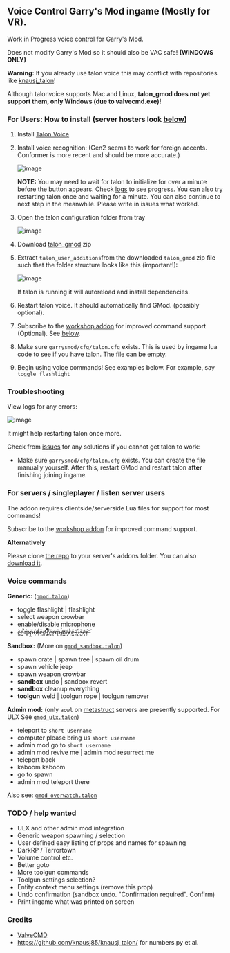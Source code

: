 ## Voice Control Garry's Mod ingame (Mostly for VR). 

Work in Progress voice control for Garry's Mod. 

Does not modify Garry's Mod so it should also be VAC safe! **(WINDOWS ONLY)**

**Warning:** If you already use talon voice this may conflict with repositories like [knausj_talon](https://github.com/knausj85/knausj_talon/)!

Although talonvoice supports Mac and Linux, **talon_gmod does not yet support them, only Windows (due to valvecmd.exe)!**

### For Users: How to install (server hosters look [below](#for-servers--singleplayer--listen-server-users))

 1. Install [Talon Voice](https://talonvoice.com/)
 2. Install voice recognition: (Gen2 seems to work for foreign accents. Conformer is more recent and should be more accurate.)
 
      ![image](https://user-images.githubusercontent.com/207340/156883300-794009b3-5a72-46dc-a4bc-720188f3cc9c.png)
      
      **NOTE:** You may need to wait for talon to initialize for over a minute before the button appears. Check [logs](https://github.com/Metastruct/talon_gmod#troubleshooting) to see progress.
      You can also try restarting talon once and waiting for a minute. You can also continue to next step in the meanwhile. Please write in issues what worked.
      
 3. Open the talon configuration folder from tray
  
     ![image](https://user-images.githubusercontent.com/207340/156883338-8097ddf1-31c1-4cec-9a4c-cb62f7359ae1.png)
 
 4. Download [talon_gmod](https://github.com/Metastruct/talon_gmod/archive/refs/heads/dev.zip) zip
 5. Extract `talon_user_additions`from the downloaded `talon_gmod` zip file such that the folder structure looks like this (important!): 
     
     ![image](https://user-images.githubusercontent.com/207340/156883351-13e8b385-7e78-448f-b5f0-ee0e6aa3fac0.png)
     
     If talon is running it will autoreload and install dependencies.
     
 6. Restart talon voice. It should automatically find GMod. (possibly optional).
 7. Subscribe to the [workshop addon](https://steamcommunity.com/sharedfiles/filedetails/?id=2850447765) for improved command support (Optional). See [below](#for-servers--singleplayer--listen-server-users).
 8. Make sure `garrysmod/cfg/talon.cfg` exists. This is used by ingame lua code to see if you have talon. The file can be empty.
 9. Begin using voice commands! See examples below. For example, say `toggle flashlight`

### Troubleshooting
  View logs for any errors:
  
  ![image](https://user-images.githubusercontent.com/207340/156885913-a3783c2f-8085-4a5d-91b2-729ab851bf67.png)

  It might help restarting talon once more.
  
Check from [issues](https://github.com/Metastruct/talon_gmod/issues?q=is%3Aissue) for any solutions if you cannot get talon to work:
 -  Make sure `garrysmod/cfg/talon.cfg` exists. You can create the file manually yourself. After this, restart GMod and restart talon **after** finishing joining ingame.

### For servers / singleplayer / listen server users

The addon requires clientside/serverside Lua files for support for most commands!

Subscribe to the [workshop addon](https://steamcommunity.com/sharedfiles/filedetails/?id=2850447765) for improved command support.

**Alternatively**

Please clone [the repo](https://github.com/Metastruct/talon_gmod.git) to your server's addons folder. You can also [download it](https://github.com/Metastruct/talon_gmod/archive/refs/heads/dev.zip).

### Voice commands
**Generic:** ([`gmod.talon`](https://github.com/Metastruct/talon_gmod/blob/dev/talon_user_additions/gmod.talon))
 - toggle flashlight | flashlight
 - select weapon crowbar
 - enable/disable microphone
 - c̵̳̀o̵͖̚m̷̥̀p̶̼̈ụ̵͗t̷̛̹e̵͔̅r̸̛̪ ̵͕̿t̸̲͆e̵͎̅r̴͘ͅm̵̨͑i̸̼͐n̸͍̆â̴͔ṭ̷̀ẻ̶͖ ̷̜̽u̶̢̓s̶̺͛e̶͊ͅr̶̦͝
 
**Sandbox:** (More on [`gmod_sandbox.talon`](https://github.com/Metastruct/talon_gmod/blob/dev/talon_user_additions/gmod_sandbox.talon))

 - spawn crate | spawn tree | spawn oil drum
 - spawn vehicle jeep
 - spawn weapon crowbar
 - **sandbox** undo | sandbox revert
 - **sandbox** cleanup everything
 - **toolgun** weld | toolgun rope | toolgun remover

**Admin mod:** (only `aowl` on [metastruct](https://metastruct.eu) servers are presently supported. For ULX See [`gmod_ulx.talon`](https://github.com/Metastruct/talon_gmod/blob/dev/talon_user_additions/gmod_ulx.talon))
 - teleport to `short username`
 - computer please bring us `short username`
 - admin mod go to `short username`
 - admin mod revive me | admin mod resurrect me
 - teleport back
 - kaboom kaboom
 - go to spawn
 - admin mod teleport there

Also see: [`gmod_overwatch.talon`](https://github.com/Metastruct/talon_gmod/blob/dev/talon_user_additions/gmod_overwatch.talon)

### TODO / help wanted

 - ULX and other admin mod integration
 - Generic weapon spawning / selection
 - User defined easy listing of props and names for spawning
 - DarkRP / Terrortown
 - Volume control etc.
 - Better goto
 - More toolgun commands
 - Toolgun settings selection?
 - Entity context menu settings (remove this prop)
 - Undo confirmation (sandbox undo. "Confirmation required". Confirm)
 - Print ingame what was printed on screen

### Credits
 - [ValveCMD](https://github.com/python1320/valvecmd)
 - https://github.com/knausj85/knausj_talon/ for numbers.py et al.
